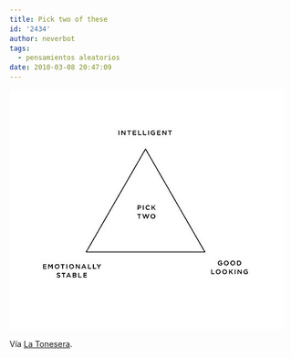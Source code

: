 ```yaml
---
title: Pick two of these
id: '2434'
author: neverbot
tags:
  - pensamientos aleatorios
date: 2010-03-08 20:47:09
---
```


![201003082046.jpg](./pick-two-of-these/201003082046.jpg)

Vía [La Tonesera](http://johntones.tumblr.com/post/429088287/juliasegal-via-hewhocannotbenamed).